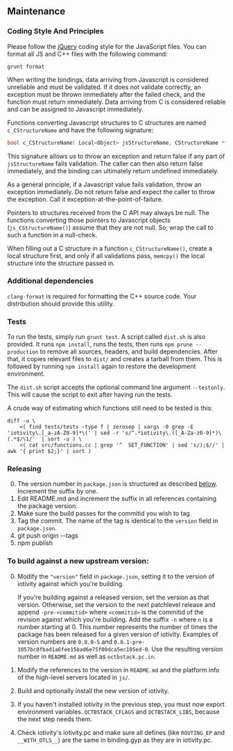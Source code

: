 ## Maintenance

### Coding Style And Principles
Please follow the [jQuery][] coding style for the JavaScript files. You can format all JS and C++ files with the following command:
```
grunt format
```

When writing the bindings, data arriving from Javascript is considered unreliable and must be validated. If it does not validate correctly, an exception must be thrown immediately after the failed check, and the function must return immediately. Data arriving from C is considered reliable and can be assigned to Javascript immediately.

Functions converting Javascript structures to C structures are named ```c_CStructureName``` and have the following signature:

```C++
bool c_CStructureName( Local<Object> jsStructureName, CStructureName **p_putStructurePointerHere );
```

This signature allows us to throw an exception and return false if any part of ```jsStructureName``` fails validation. The caller can then also return false immediately, and the binding can ultimately return undefined immediately.

As a general principle, if a Javascript value fails validation, throw an exception immediately. Do not return false and expect the caller to throw the exception. Call it exception-at-the-point-of-failure.

Pointers to structures received from the C API may always be null. The functions converting those pointers to Javascript objects (```js_CStructureName()```) assume that they are not null. So, wrap the call to such a function in a null-check.

When filling out a C structure in a function ```c_CStructureName()```, create a local structure first, and only if all validations pass, ```memcpy()``` the local structure into the structure passed in.

### Additional dependencies
```clang-format``` is required for formatting the C++ source code. Your distribution should provide this utility.

### Tests

To run the tests, simply run ```grunt test```. A script called ```dist.sh``` is also provided. It runs ```npm install```, runs the tests, then runs ```npm prune --production``` to remove all sources, headers, and build dependencies. After that, it copies relevant files to ```dist/``` and creates a tarball from them. This is followed by running ```npm install``` again to restore the development environment.

The ```dist.sh``` script accepts the optional command line argument ```--testonly```. This will cause the script to exit after having run the tests.

A crude way of estimating which functions still need to be tested is this:

```
diff -u \
	<( find tests/tests -type f | zerosep | xargs -0 grep -E 'iotivity\.[_a-zA-Z0-9]*\(' | sed -r 's/^.*iotivity\.([_A-Za-z0-9]*)\(.*$/\1/'  | sort -u ) \
	<( cat src/functions.cc | grep '^  SET_FUNCTION' | sed 's/);$//' | awk '{ print $2;}' | sort )
```

### Releasing
0. The version number in ```package.json``` is structured as described [below](#version-number-structure). Increment the suffix by one.
0. Edit README.md and increment the suffix in all references containing the package version.
0. Make sure the build passes for the commitid you wish to tag.
0. Tag the commit. The name of the tag is identical to the ```version``` field in ```package.json```.
0. git push origin --tags
0. npm publish

### To build against a new upstream version:

0. Modify the ```"version"``` field in ```package.json```, setting it to the version of iotivity against which you're building.

    If <a name="version-number-structure"></a>you're building against a released version, set the version as that version. Otherwise, set the version to the next patchlevel release and append ```-pre-<commitid>``` where ```<commitid>``` is the commitid of the revision against which you're building. Add the suffix ```-n``` where ```n``` is a number starting at 0. This number represents the number of times the package has been released for a given version of iotivity. Examples of version numbers are ```0.8.0-5``` and ```0.8.1-pre-1057bc0fbad1a6fee15bad6e75f00dca5ec105ed-0```. Use the resulting version number in ```README.md``` as well as ```octbstack.pc.in```.
0. Modify the references to the version in ```README.md``` and the platform info of the high-level servers located in ```js/```.
0. Build and optionally install the new version of iotivity.
0. If you haven't installed iotivity in the previous step, you must now export environment variables. ```OCTBSTACK_CFLAGS``` and ```OCTBSTACK_LIBS```, because the next step needs them.
0. Check iotivity's iotivity.pc and make sure all defines (like `ROUTING_EP` and `__WITH_DTLS__`) are the same in binding.gyp as they are in iotivity.pc.

[jQuery]: http://contribute.jquery.org/style-guide/js/
